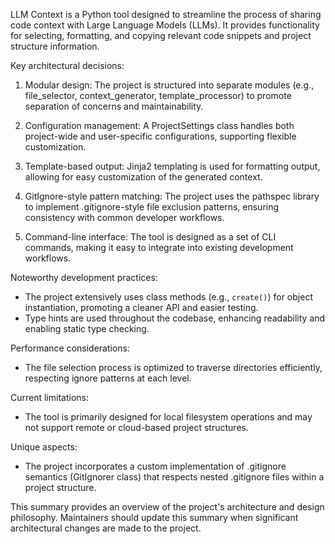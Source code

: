 LLM Context is a Python tool designed to streamline the process of sharing code context with Large Language Models (LLMs). It provides functionality for selecting, formatting, and copying relevant code snippets and project structure information.

Key architectural decisions:
1. Modular design: The project is structured into separate modules (e.g., file_selector, context_generator, template_processor) to promote separation of concerns and maintainability.

2. Configuration management: A ProjectSettings class handles both project-wide and user-specific configurations, supporting flexible customization.

3. Template-based output: Jinja2 templating is used for formatting output, allowing for easy customization of the generated context.

4. GitIgnore-style pattern matching: The project uses the pathspec library to implement .gitignore-style file exclusion patterns, ensuring consistency with common developer workflows.

5. Command-line interface: The tool is designed as a set of CLI commands, making it easy to integrate into existing development workflows.

Noteworthy development practices:
- The project extensively uses class methods (e.g., `create()`) for object instantiation, promoting a cleaner API and easier testing.
- Type hints are used throughout the codebase, enhancing readability and enabling static type checking.

Performance considerations:
- The file selection process is optimized to traverse directories efficiently, respecting ignore patterns at each level.

Current limitations:
- The tool is primarily designed for local filesystem operations and may not support remote or cloud-based project structures.

Unique aspects:
- The project incorporates a custom implementation of .gitignore semantics (GitIgnorer class) that respects nested .gitignore files within a project structure.

This summary provides an overview of the project's architecture and design philosophy. Maintainers should update this summary when significant architectural changes are made to the project.